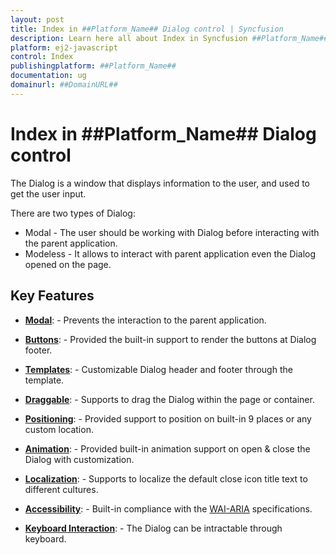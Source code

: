 ```yaml
---
layout: post
title: Index in ##Platform_Name## Dialog control | Syncfusion
description: Learn here all about Index in Syncfusion ##Platform_Name## Dialog control of Syncfusion Essential JS 2 and more.
platform: ej2-javascript
control: Index 
publishingplatform: ##Platform_Name##
documentation: ug
domainurl: ##DomainURL##
---
```


# Index in ##Platform_Name## Dialog control

The Dialog is a window that displays information to the user, and used to get the user input.

There are two types of Dialog:
* Modal - The user should be working with Dialog before interacting with the parent application.
* Modeless - It allows to interact with parent application even the Dialog opened on the page.

## Key Features

* **[Modal](./api-dialogModel)**: - Prevents the interaction to the parent application.

* **[Buttons](./api-buttonProps)**: - Provided the built-in support to render the buttons at Dialog footer.

* **[Templates](./template)**: - Customizable Dialog header and footer through the
template.

* **[Draggable](../../getting-started#draggable)**: - Supports to drag the Dialog within the page or container.

* **[Positioning](../../getting-started#positioning)**: - Provided support to
position on built-in 9 places or any custom location.

* **[Animation](./animation)**: - Provided built-in animation support on open & close the Dialog with customization.

* **[Localization](./localization)**: - Supports to localize the default close icon title text to different cultures.

* **[Accessibility](./accessibility)**: - Built-in compliance with the [WAI-ARIA](http://www.w3.org/WAI/PF/aria-practices/) specifications.

* **[Keyboard Interaction](./accessibility#keyboard-interaction)**: - The Dialog can be intractable through keyboard.